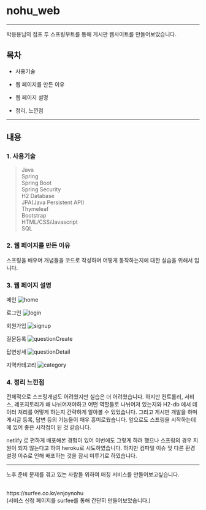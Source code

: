 # nohu_web

----

박응용님의 점프 투 스프링부트를 통해 게시판 웹사이트를 만들어보았습니다.
<br>

## 목차

- 사용기술

- 웹 페이지를 만든 이유

- 웹 페이지 설명

- 정리, 느낀점

----

## 내용
### 1. 사용기술
> Java <br>
> Spring <br>
> Spring Boot <br>
> Spring Security <br>
> H2 Database <br>
> JPA(Java Persistent API) <br>
> Thymeleaf <br>
> Bootstrap <br>
> HTML/CSS/Javascript <br>
> SQL <br>

### 2. 웹 페이지를 만든 이유

스프링을 배우며 개념들을 코드로 작성하며 어떻게 동작하는지에 대한 실습을 위해서 입니다.

### 3. 웹 페이지 설명

메인
![home](https://user-images.githubusercontent.com/109144975/196932139-f06a8dfc-36e7-471c-b7d5-17f4c7ec3561.JPG)

로그인
![login](https://user-images.githubusercontent.com/109144975/196932174-3e4b8b25-e33d-43ad-87d7-6818556086c3.JPG)

회원가입
![signup](https://user-images.githubusercontent.com/109144975/196932205-a9a13c66-d2bf-4dc4-8019-71d576cb1af1.JPG)

질문등록
![questionCreate](https://user-images.githubusercontent.com/109144975/196932210-54aa2caf-a64e-4a29-b410-8063991e1934.JPG)

답변상세
![questionDetail](https://user-images.githubusercontent.com/109144975/196932222-d7302353-2aff-4974-b288-1ec6c57a92dd.JPG)

지역카테고리
![category](https://user-images.githubusercontent.com/109144975/196932232-d05b8924-9f28-4d89-a9fa-cb61a4cbef90.JPG)

### 4. 정리 느낀점

전체적으로 스프링개념도 어려웠지만 실습은 더 어려웠습니다. 하지만 컨트롤러, 서비스, 레포지토리가 왜 나뉘어져야하고 어떤 역할들로 나뉘어져 있는지와 H2-db 에서 데이터 처리를 어떻게 하는지 간략하게 알아볼 수 있었습니다. 그리고 게시판 개발을 하며 게시글 등록, 답변 등의 기능들이 매우 흥미로웠습니다. 앞으로도 스프링을 시작하는데에 있어 좋은 시작점이 된 것 같습니다.

netlify 로 편하게 배포해본 경험이 있어 이번에도 그렇게 하려 했으나 스프링의 경우 지원이 되지 않는다고 하여 heroku로 시도하였습니다. 하지만 컴파일 이슈 및 다른 환경설정 이슈로 인해 배포하는 것을 잠시 미루기로 하였습니다.

---

노후 준비 문제를 겪고 있는 사람들 위하여 매칭 서비스를 만들어보고싶습니다.

<br>

<div>
https://surfee.co.kr/enjoynohu
</div>
(서비스 신청 페이지를 surfee를 통해 간단히 만들어보았습니다.)
